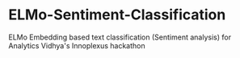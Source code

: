 # ELMo-Sentiment-Classification
ELMo Embedding based text classification (Sentiment analysis) for Analytics Vidhya's Innoplexus hackathon
